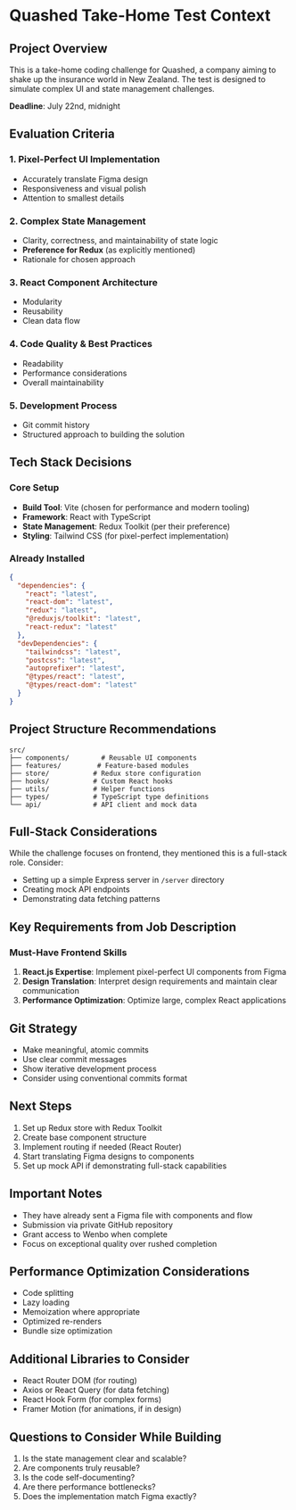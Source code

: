 # Quashed Take-Home Test Context

## Project Overview
This is a take-home coding challenge for Quashed, a company aiming to shake up the insurance world in New Zealand. The test is designed to simulate complex UI and state management challenges.

**Deadline**: July 22nd, midnight

## Evaluation Criteria

### 1. Pixel-Perfect UI Implementation
- Accurately translate Figma design
- Responsiveness and visual polish
- Attention to smallest details

### 2. Complex State Management
- Clarity, correctness, and maintainability of state logic
- **Preference for Redux** (as explicitly mentioned)
- Rationale for chosen approach

### 3. React Component Architecture
- Modularity
- Reusability
- Clean data flow

### 4. Code Quality & Best Practices
- Readability
- Performance considerations
- Overall maintainability

### 5. Development Process
- Git commit history
- Structured approach to building the solution

## Tech Stack Decisions

### Core Setup
- **Build Tool**: Vite (chosen for performance and modern tooling)
- **Framework**: React with TypeScript
- **State Management**: Redux Toolkit (per their preference)
- **Styling**: Tailwind CSS (for pixel-perfect implementation)

### Already Installed
```json
{
  "dependencies": {
    "react": "latest",
    "react-dom": "latest",
    "redux": "latest",
    "@reduxjs/toolkit": "latest",
    "react-redux": "latest"
  },
  "devDependencies": {
    "tailwindcss": "latest",
    "postcss": "latest",
    "autoprefixer": "latest",
    "@types/react": "latest",
    "@types/react-dom": "latest"
  }
}
```

## Project Structure Recommendations

```
src/
├── components/        # Reusable UI components
├── features/         # Feature-based modules
├── store/           # Redux store configuration
├── hooks/           # Custom React hooks
├── utils/           # Helper functions
├── types/           # TypeScript type definitions
└── api/             # API client and mock data
```

## Full-Stack Considerations
While the challenge focuses on frontend, they mentioned this is a full-stack role. Consider:
- Setting up a simple Express server in `/server` directory
- Creating mock API endpoints
- Demonstrating data fetching patterns

## Key Requirements from Job Description

### Must-Have Frontend Skills
1. **React.js Expertise**: Implement pixel-perfect UI components from Figma
2. **Design Translation**: Interpret design requirements and maintain clear communication
3. **Performance Optimization**: Optimize large, complex React applications

## Git Strategy
- Make meaningful, atomic commits
- Use clear commit messages
- Show iterative development process
- Consider using conventional commits format

## Next Steps
1. Set up Redux store with Redux Toolkit
2. Create base component structure
3. Implement routing if needed (React Router)
4. Start translating Figma designs to components
5. Set up mock API if demonstrating full-stack capabilities

## Important Notes
- They have already sent a Figma file with components and flow
- Submission via private GitHub repository
- Grant access to Wenbo when complete
- Focus on exceptional quality over rushed completion

## Performance Optimization Considerations
- Code splitting
- Lazy loading
- Memoization where appropriate
- Optimized re-renders
- Bundle size optimization

## Additional Libraries to Consider
- React Router DOM (for routing)
- Axios or React Query (for data fetching)
- React Hook Form (for complex forms)
- Framer Motion (for animations, if in design)

## Questions to Consider While Building
1. Is the state management clear and scalable?
2. Are components truly reusable?
3. Is the code self-documenting?
4. Are there performance bottlenecks?
5. Does the implementation match Figma exactly?
